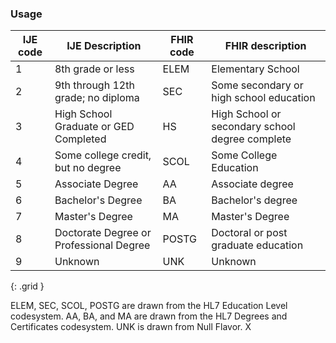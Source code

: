 ### Usage

| IJE code | IJE Description | FHIR code  |FHIR description|
| ----------------- | ------- | ---------| --------------- |
|1 | 8th grade or less | ELEM | Elementary School |
|2 | 9th through 12th grade; no diploma | SEC | Some secondary or high school education |
|3 | High School Graduate or GED Completed | HS | High School or secondary school degree complete |
|4 | Some college credit, but no degree | SCOL | Some College Education |
|5 | Associate Degree | AA | Associate degree |
|6 | Bachelor's Degree | BA | Bachelor's degree |
|7 | Master's Degree | MA |  Master's Degree |
|8 | Doctorate Degree or Professional Degree | POSTG | Doctoral or post graduate education |
|9 | Unknown | UNK | Unknown |
{: .grid }

ELEM, SEC, SCOL, POSTG are drawn from the HL7 Education Level codesystem.
AA, BA, and MA are drawn from the HL7 Degrees and Certificates codesystem.
UNK is drawn from Null Flavor.  X
